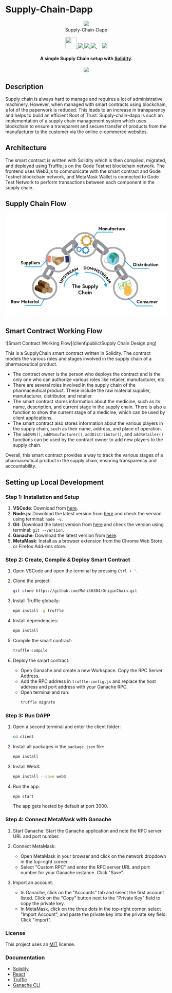 # Supply-Chain-Dapp

<p align="center">
  <a><img src="https://www.mdpi.com/logistics/logistics-03-00005/article_deploy/html/images/logistics-03-00005-g001.png" width="200"></a>
  <br>  
  Supply-Chain-Dapp
  <br>
</p>

<p align="center">
  <a href="https://docs.godechain.com/welcome/">
    <img src="https://s3.coinmarketcap.com/static-gravity/thumbnail/medium/12b1f4d9727b4aab83cd5398bf6e080d.jpg" width="35" height='35'>
  </a>
  <a href="https://soliditylang.org/">
    <img src="https://github.com/rishav4101/eth-supplychain-dapp/blob/main/images/Solidity.svg" width="80">       
  </a>
  <a href="https://reactjs.org/">
    <img src="https://github.com/rishav4101/eth-supplychain-dapp/blob/main/images/react.png" width="80">
  </a>
  <a href="https://www.trufflesuite.com/">
    <img src="https://github.com/rishav4101/eth-supplychain-dapp/blob/main/images/trufflenew.png" width="50">
  </a>
  &nbsp;&nbsp;&nbsp;
  <a href="https://www.npmjs.com/package/web3">
    <img src="https://github.com/rishav4101/eth-supplychain-dapp/blob/main/images/web3.jpg" width="60">
  </a>
</p>

<h4 align="center">A simple Supply Chain setup with <a href="https://docs.soliditylang.org/en/v0.8.4/" target="_blank">Solidity</a>.</h4>

<p align="center">
  <a >
    <img src="https://img.shields.io/badge/dependencies-up%20to%20date-brightgreen.svg">
  </a>
</p>

## Description

Supply chain is always hard to manage and requires a lot of administrative machinery. However, when managed with smart contracts using blockchain, a lot of the paperwork is reduced. This leads to an increase in transparency and helps to build an efficient Root of Trust. Supply-chain-dapp is such an implementation of a supply chain management system which uses blockchain to ensure a transparent and secure transfer of products from the manufacturer to the customer via the online e-commerce websites.

## Architecture

The smart contract is written with Solidity which is then compiled, migrated, and deployed using Truffle.js on the Gode Testnet blockchain network. The frontend uses Web3.js to communicate with the smart contract and Gode Testnet blockchain network, and MetaMask Wallet is connected to Gode Test Network to perform transactions between each component in the supply chain.

## Supply Chain Flow

![Supply Chain Flow](client\src\assets\slide3.png)

## Smart Contract Working Flow

![Smart Contract Working Flow](client\public\Supply Chain Design.png)

This is a SupplyChain smart contract written in Solidity. The contract models the various roles and stages involved in the supply chain of a pharmaceutical product.

- The contract owner is the person who deploys the contract and is the only one who can authorize various roles like retailer, manufacturer, etc.
- There are several roles involved in the supply chain of the pharmaceutical product. These include the raw material supplier, manufacturer, distributor, and retailer.
- The smart contract stores information about the medicine, such as its name, description, and current stage in the supply chain. There is also a function to show the current stage of a medicine, which can be used by client applications.
- The smart contract also stores information about the various players in the supply chain, such as their name, address, and place of operation.
- The `addRMS()`, `addManufacturer()`, `addDistributor()`, and `addRetailer()` functions can be used by the contract owner to add new players to the supply chain.

Overall, this smart contract provides a way to track the various stages of a pharmaceutical product in the supply chain, ensuring transparency and accountability.

## Setting up Local Development

### Step 1: Installation and Setup

1. **VSCode**: Download from [here](https://code.visualstudio.com/).
2. **Node.js**: Download the latest version from [here](https://nodejs.org/) and check the version using terminal: `node -v`.
3. **Git**: Download the latest version from [here](https://git-scm.com/downloads) and check the version using terminal: `git --version`.
4. **Ganache**: Download the latest version from [here](https://www.trufflesuite.com/ganache).
5. **MetaMask**: Install as a browser extension from the Chrome Web Store or Firefox Add-ons store.

### Step 2: Create, Compile & Deploy Smart Contract

1. Open VSCode and open the terminal by pressing `Ctrl + '`.

2. Clone the project:
    ```sh
    git clone https://github.com/Mohit6304/OriginChain.git
    ```

3. Install Truffle globally:
    ```sh
    npm install -g truffle
    ```

4. Install dependencies:
    ```sh
    npm install
    ```

5. Compile the smart contract:
    ```sh
    truffle compile
    ```

6. Deploy the smart contract:
    - Open Ganache and create a new Workspace. Copy the RPC Server Address.
    - Add the RPC address in `truffle-config.js` and replace the host address and port address with your Ganache RPC.
    - Open terminal and run:
      ```sh
      truffle migrate
      ```

### Step 3: Run DAPP

1. Open a second terminal and enter the client folder:
    ```sh
    cd client
    ```

2. Install all packages in the `package.json` file:
    ```sh
    npm install
    ```

3. Install Web3:
    ```sh
    npm install --save web3
    ```

4. Run the app:
    ```sh
    npm start
    ```

    The app gets hosted by default at port 3000.

### Step 4: Connect MetaMask with Ganache

1. Start Ganache: Start the Ganache application and note the RPC server URL and port number.

2. Connect MetaMask: 
   - Open MetaMask in your browser and click on the network dropdown in the top-right corner.
   - Select "Custom RPC" and enter the RPC server URL and port number for your Ganache instance. Click "Save".

3. Import an account:
   - In Ganache, click on the "Accounts" tab and select the first account listed. Click on the "Copy" button next to the "Private Key" field to copy the private key.
   - In MetaMask, click on the three dots in the top-right corner, select "Import Account", and paste the private key into the private key field. Click "Import".

### License

This project uses an [MIT](https://opensource.org/licenses/MIT) license.

### Documentation

- [Solidity](https://docs.soliditylang.org/en/v0.8.4/)
- [React](https://reactjs.org/docs/getting-started.html)
- [Truffle](https://www.trufflesuite.com/docs/truffle/reference/configuration)
- [Ganache CLI](https://www.trufflesuite.com/docs/ganache/overview)
